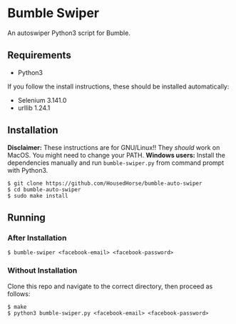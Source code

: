 # Bumble Swiper
An autoswiper Python3 script for Bumble.

## Requirements

- Python3

If you follow the install instructions, these should be installed automatically:

- Selenium 3.141.0
- urllib 1.24.1

## Installation

**Disclaimer:** These instructions are for GNU/Linux!! They *should* work on MacOS. You might need to change your PATH.
**Windows users:** Install the dependencies manually and run `bumble-swiper.py` from command prompt with Python3.

```
$ git clone https://github.com/HousedHorse/bumble-auto-swiper
$ cd bumble-auto-swiper
$ sudo make install
```

## Running

### After Installation

```
$ bumble-swiper <facebook-email> <facebook-password>
```

### Without Installation

Clone this repo and navigate to the correct directory, then proceed as follows:

```
$ make
$ python3 bumble-swiper.py <facebook-email> <facebook-password>
```
